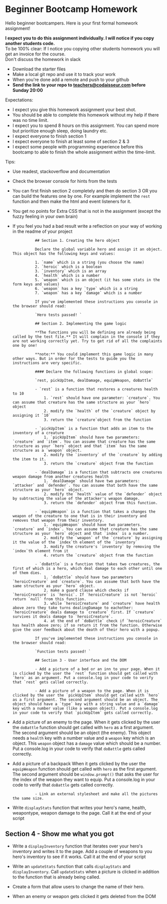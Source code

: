 # Beginner Bootcamp Homework

Hello beginner bootcampers. Here is your first formal homework  assignment!


**I expect you to do this assignment individually. I will notice if you copy another students code.**  
To be 100% clear: If I notice you copying other students homework you will get an invoice for the course.  
Don't discuss the homework in slack

- Download the starter files
- Make a local git repo and use it to track your work
- When you're done add a remote and push to your github
- **Send the link to your repo to teachers@codaisseur.com before Sunday 20:00**

Expectations:
- I expect you give this homework assignment your best shot.
- You should be able to complete this homework without my help if there was no time limit.
- I expect you to spend 8 hours on this assignment. You can spend more but prioritize enough sleep, doing laundry etc.
- I expect everyone to finish section 1
- I expect everyone to finish at least some of section 2 & 3
- I expect some people with programming experience before this bootcamp to able to finish the whole assignment within the time-limit.

Tips:
- Use readest, stackoverflow and documentation
- Check the browser console for hints from the tests
- You can first finish section 2 completely and then do section 3 OR you can build the features one by one. For example implement the `rest` function and then make the html and event listeners for it.
- You get no points for Extra CSS that is not in the assignment (except the fuzzy feeling in your own brain)
- If you feel you had a bad result write a reflection on your way of working in the readme of your project

                ## Section 1. Creating the hero object

                Declare the global variable hero and assign it an object. This object has the following keys and values:

                1. `name` which is a string (you choose the name)
                2. `heroic` which is a boolean
                3. `inventory` which is an array
                4. `health` which is a number
                5. `weapon` which is an object (it has some stats in the form keys and values)
                6. `weapon` has a key `type` which is a string
                7. `weapon` has a key `damage` which is a number

                If you've implemented these instructions you console in the browser should read:

                `Hero tests passed! `

                ## Section 2. Implementing the game logic

                **The functions you will be defining are already being called by the test file.** It will complain in the console if they are not working correctly yet. Try to get rid of all the complaints one by one!

                **note:** You could implement this game logic in many other ways. But in order for the tests to guide you the instructions are very specific.

                #### Declare the following functions in global scope:

                `rest, pickUpItem, dealDamage, equipWeapon, doBattle`

                - `rest` is a function that restores a creatures health to 10
                    1. `rest` should have one parameter: `creature`. You can assume that creature has the same structure as your `hero` object
                    2. modify the `health` of the `creature` object by assigning it `10`
                    3. return the `creature`object from the function

                - `pickUpItem` is a function that adds an item to the inventory of a creature
                    1. `pickUpItem` should have two parameters: `creature` and `item`. You can assume that creature has the same structure as your `hero` object and that `item` has the same structure as a `weapon` object.
                    2. modify the `inventory` of the `creature` by adding the item to it.
                    3. return the `creature` object from the function

                - `dealDamage` is a function that subtracts one creatures weapon damage from another creatures health
                    1. `dealDamage` should have two parameters: `attacker` and `defender`. You can assume that both have the same structure as your `hero` object.
                    2. modify the `health` value of the `defender` object by subtracting the value of the attacker's weapon damage.
                    3. return the `defender` object from this function.

                - `equipWeapon` is a function that takes a changes the weapon of the creature to one that is in their inventory and removes that weapon from their inventory.
                    1. `equipWeapon` should have two parameters. `creature` and `index`. You can assume that creature has the same structure as your `hero` object and that `index` is a number.
                    2. modify the `weapon` of the `creature` by assigning it the value of the `index`th element of the `inventory`
                    3. modify the creature's `inventory` by removing the `index`th element from it
                    4. return the `creature` object from the function

                - `doBattle` is a function that takes two creatures, the first of which is a hero, which deal damage to each other until one of them dies.
                    1. `doBattle` should have two parameters `heroicCreature` and `creature`. You can assume that both have the same structure as your `hero` object.
                    2. make a guard clause which checks if `heroicCreature` is `heroic`. If `heroicCreature` is not `heroic` return `null` from this function.
                    3. while `heroicCreature` and `creature` have health above zero they take turns dealingDamage to eachother: `heroicCreature` deals damage to `creature` first. If `creature` survives it deals damage to `heroicCreature`.
                    4. at the end of `doBattle` check if `heroicCreature` has health above zero; if so return it from the function. Otherwise give the user feedback about the death of their hero with a popup.

                If you've implemented these instructions you console in the browser should read:

                `Function tests passed! `

                ## Section 3 - User interface and the DOM

                - Add a picture of a bed or an inn to your page. When it is clicked by the user the `rest` function should get called with `hero` as an argument. Put a console.log in your code to verify that `rest` gets called correctly.

                - Add a picture of a weapon to the page. When it is clicked by the user the `pickUpItem` should get called with `hero` as a first argument. The second argument should be an object. The object should have a `type` key with a string value and a `damage` key with a number value (like a weapon object). Put a console.log in your code to verify that `pickUpItem` gets called correctly.

- Add a picture of an enemy to the page. When it gets clicked by the user the `doBattle` function should get called with `hero` as a first argument. The second argument should be an object (the enemy). This object needs a `health` key with a number value and a `weapon` key which is an object. This `weapon` object has a `damage` value which should be a number. Put a console.log in your code to verify that `doBattle` gets called correctly.

- Add a picture of a backpack When it gets clicked by the user the `equipWeapon` function should get called with `hero` as the first argument. The second argument should be `window.prompt()` that asks the user for the index of the weapon they want to equip. Put a console.log in your code to verify that `doBattle` gets called correctly.

                - Link an external stylesheet and make all the pictures the same size.

- Write `displayStats` function that writes your hero's name, health, weapontype, weapon damage to the page. Call it at the end of your script

## Section 4 - Show me what you got

- Write a `displayInventory` function that iterates over your hero's inventory and writes it to the page. Add a couple of weapons to you hero's inventory to see if it works. Call it at the end of your script

- Write an `updateStats` function that calls `displayStats` and `displayInventory`. Call `updateStats` when a picture is clicked in addition to the function that is already being called.

- Create a form that allow users to change the name of their hero.

- When an enemy or weapon gets clicked it gets deleted from the DOM
